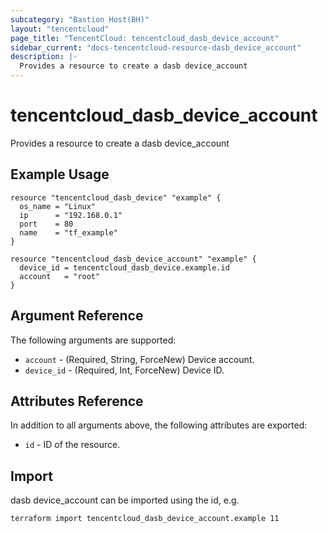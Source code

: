 ```yaml
---
subcategory: "Bastion Host(BH)"
layout: "tencentcloud"
page_title: "TencentCloud: tencentcloud_dasb_device_account"
sidebar_current: "docs-tencentcloud-resource-dasb_device_account"
description: |-
  Provides a resource to create a dasb device_account
---
```


# tencentcloud_dasb_device_account

Provides a resource to create a dasb device_account

## Example Usage

```hcl
resource "tencentcloud_dasb_device" "example" {
  os_name = "Linux"
  ip      = "192.168.0.1"
  port    = 80
  name    = "tf_example"
}

resource "tencentcloud_dasb_device_account" "example" {
  device_id = tencentcloud_dasb_device.example.id
  account   = "root"
}
```

## Argument Reference

The following arguments are supported:

* `account` - (Required, String, ForceNew) Device account.
* `device_id` - (Required, Int, ForceNew) Device ID.

## Attributes Reference

In addition to all arguments above, the following attributes are exported:

* `id` - ID of the resource.



## Import

dasb device_account can be imported using the id, e.g.

```
terraform import tencentcloud_dasb_device_account.example 11
```

